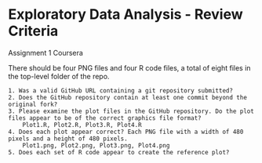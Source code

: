 # Exploratory Data Analysis - Review Criteria
Assignment 1 Coursera

There should be four PNG files and four R code files, a total of eight files in the top-level folder of the repo.

	1. Was a valid GitHub URL containing a git repository submitted?
	2. Does the GitHub repository contain at least one commit beyond the original fork?
	3. Please examine the plot files in the GitHub repository. Do the plot files appear to be of the correct graphics file format?
        Plot1.R, Plot2.R, Plot3.R, Plot4.R
	4. Does each plot appear correct? Each PNG file with a width of 480 pixels and a height of 480 pixels.
        Plot1.png, Plot2.png, Plot3.png, Plot4.png
	5. Does each set of R code appear to create the reference plot?

